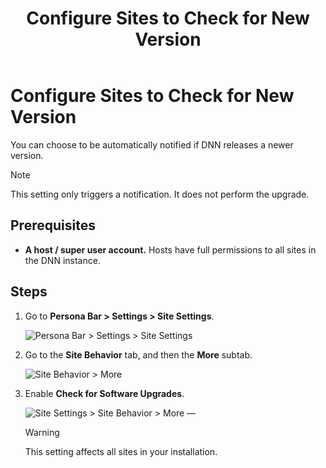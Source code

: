 ﻿---
uid: configure-check-for-new-version
locale: en
title: Configure Sites to Check for New Version
dnnversion: 09.02.00
related-topics: update-site-info,assign-key-pages,add-metadata-to-pages,configure-messaging,access-web-config,participate-in-improvement-program,configure-html-editor,administrators-extensions-overview,administrators-connectors-overview,administrators-search-overview,administrators-vocabularies-overview
---

# Configure Sites to Check for New Version

You can choose to be automatically notified if DNN releases a newer version.

> [!Note]
> This setting only triggers a notification. It does not perform the upgrade.

## Prerequisites

*   **A host / super user account.** Hosts have full permissions to all sites in the DNN instance.

## Steps

1.  Go to **Persona Bar \> Settings \> Site Settings**.
    
    ![Persona Bar > Settings > Site Settings](/images/scr-pbar-host-Settings-E91.png)
    
2.  Go to the **Site Behavior** tab, and then the **More** subtab.
    
    ![Site Behavior > More](/images/scr-pbtabs-host-Settings-SiteSettings-SiteBehavior-More-E90.png)
    
3.  Enable **Check for Software Upgrades**.
    
      
    
    ![Site Settings > Site Behavior > More —](/images/scr-SiteSettings-SiteBehavior-More-SoftwareUpdates.png)
    
      
    
    > [!Warning]
    > This setting affects all sites in your installation.
